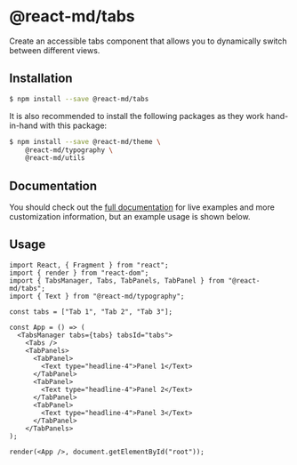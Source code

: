 # @react-md/tabs

Create an accessible tabs component that allows you to dynamically switch
between different views.

## Installation

```sh
$ npm install --save @react-md/tabs
```

It is also recommended to install the following packages as they work
hand-in-hand with this package:

```sh
$ npm install --save @react-md/theme \
    @react-md/typography \
    @react-md/utils
```

<!-- DOCS_REMOVE -->

## Documentation

You should check out the
[full documentation](https://react-md.dev/packages/tabs/demos) for live examples
and more customization information, but an example usage is shown below.

<!-- DOCS_REMOVE_END -->

## Usage

```tsx
import React, { Fragment } from "react";
import { render } from "react-dom";
import { TabsManager, Tabs, TabPanels, TabPanel } from "@react-md/tabs";
import { Text } from "@react-md/typography";

const tabs = ["Tab 1", "Tab 2", "Tab 3"];

const App = () => (
  <TabsManager tabs={tabs} tabsId="tabs">
    <Tabs />
    <TabPanels>
      <TabPanel>
        <Text type="headline-4">Panel 1</Text>
      </TabPanel>
      <TabPanel>
        <Text type="headline-4">Panel 2</Text>
      </TabPanel>
      <TabPanel>
        <Text type="headline-4">Panel 3</Text>
      </TabPanel>
    </TabPanels>
);

render(<App />, document.getElementById("root"));
```
